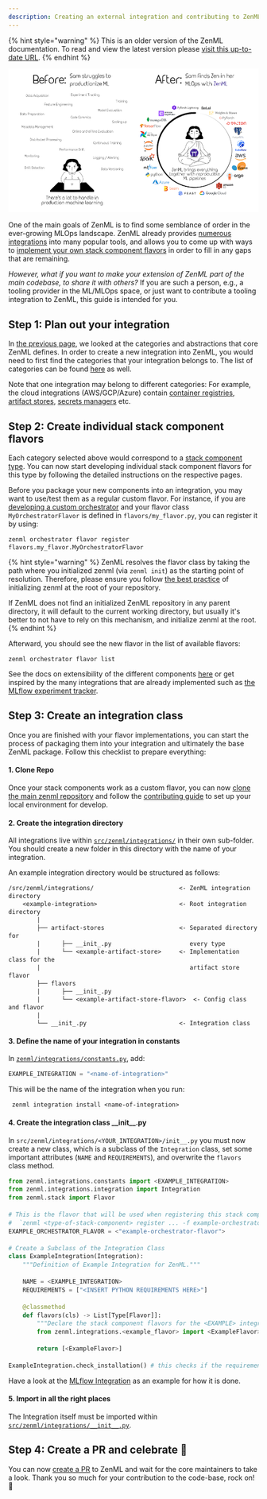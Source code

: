 ```yaml
---
description: Creating an external integration and contributing to ZenML
---
```


{% hint style="warning" %}
This is an older version of the ZenML documentation. To read and view the latest version please [visit this up-to-date URL](https://docs.zenml.io).
{% endhint %}


![ZenML integrates with a bunch of tools from the MLOps landscape](/docs/book/.gitbook/assets/sam-side-by-side-full-text.png)

One of the main goals of ZenML is to find some semblance of order in the 
ever-growing MLOps landscape. ZenML already provides 
[numerous integrations](https://zenml.io/integrations) into many popular tools, 
and allows you to come up with ways to 
[implement your own stack component flavors](/docs/book/platform-guide/set-up-your-mlops-platform/implement-a-custom-stack-component.md) 
in order to fill in any gaps that are remaining.

_However, what if you want to make your extension of ZenML part of the main 
codebase, to share it with others?_ If you are such a person, e.g., a tooling 
provider in the ML/MLOps space, or just want to contribute a tooling integration 
to ZenML, this guide is intended for you.

## Step 1: Plan out your integration

In [the previous page](/docs/book/platform-guide/set-up-your-mlops-platform/implement-a-custom-stack-component.md), 
we looked at the categories and abstractions that core ZenML defines. 
In order to create a new integration into ZenML, you would need to first find 
the categories that your integration belongs to. The list of categories can be 
found [here](/docs/book/user-guide/component-guide/component-guide.md) as well.

Note that one integration may belong to different categories: For example, the 
cloud integrations (AWS/GCP/Azure) contain 
[container registries](../../user-guide/component-guide/container-registries/container-registries.md), 
[artifact stores](../../user-guide/component-guide/artifact-stores/artifact-stores.md), 
[secrets managers](../../user-guide/component-guide/secrets-managers/secrets-managers.md) 
etc.

## Step 2: Create individual stack component flavors

Each category selected above would correspond to a 
[stack component type](/docs/book/user-guide/component-guide/component-guide.md). 
You can now start developing individual stack component flavors for this type by 
following the detailed instructions on the respective pages.

Before you package your new components into an integration, you may want to 
use/test them as a regular custom flavor. For instance, if you are [developing a custom orchestrator](/docs/book/user-guide/component-guide/orchestrators/custom.md) 
and your flavor class `MyOrchestratorFlavor` is defined in `flavors/my_flavor.py`,
you can register it by using:

```shell
zenml orchestrator flavor register flavors.my_flavor.MyOrchestratorFlavor
```

{% hint style="warning" %}
ZenML resolves the flavor class by taking the path where you initialized zenml
(via `zenml init`) as the starting point of resolution. Therefore, please ensure
you follow [the best practice](/docs/book/user-guide/starter-guide/follow-best-practices.md) 
of initializing zenml at the root of your repository.

If ZenML does not find an initialized ZenML repository in any parent directory, it
will default to the current working directory, but usually it's better to not have to
rely on this mechanism, and initialize zenml at the root.
{% endhint %}

Afterward, you should see the new flavor in the list of available flavors:

```shell
zenml orchestrator flavor list
```

See the docs on extensibility of the different components 
[here](/docs/book/user-guide/component-guide/component-guide.md) or get inspired 
by the many integrations that are already implemented such 
as [the MLflow experiment tracker](https://github.com/zenml-io/zenml/blob/main/src/zenml/integrations/mlflow/experiment_trackers/mlflow_experiment_tracker.py).

## Step 3: Create an integration class

Once you are finished with your flavor implementations, you can start the 
process of packaging them into your integration and ultimately the base ZenML 
package. Follow this checklist to prepare everything:

#### 1. Clone Repo

Once your stack components work as a custom flavor, you can now 
[clone the main zenml repository](https://github.com/zenml-io/zenml) and follow 
the [contributing guide](https://github.com/zenml-io/zenml/blob/main/CONTRIBUTING.md) 
to set up your local environment for develop.

#### 2. Create the integration directory

All integrations live within [`src/zenml/integrations/`](https://github.com/zenml-io/zenml/tree/main/src/zenml/integrations) 
in their own sub-folder. You should create a new folder in this directory with 
the name of your integration.

An example integration directory would be structured as follows:

```
/src/zenml/integrations/                        <- ZenML integration directory
    <example-integration>                       <- Root integration directory
        |
        ├── artifact-stores                     <- Separated directory for  
        |      ├── __init_.py                      every type
        |      └── <example-artifact-store>     <- Implementation class for the  
        |                                          artifact store flavor
        ├── flavors 
        |      ├── __init_.py 
        |      └── <example-artifact-store-flavor>  <- Config class and flavor
        |
        └── __init_.py                          <- Integration class 
```

#### 3. Define the name of your integration in constants

In [`zenml/integrations/constants.py`](https://github.com/zenml-io/zenml/blob/main/src/zenml/integrations/constants.py), add:

```python
EXAMPLE_INTEGRATION = "<name-of-integration>"
```

This will be the name of the integration when you run:

```shell
 zenml integration install <name-of-integration>
```

#### 4. Create the integration class \_\_init\_\_.py

In `src/zenml/integrations/<YOUR_INTEGRATION>/init__.py` you must now 
create a new class, which is a subclass of the `Integration` class, set some 
important attributes (`NAME` and `REQUIREMENTS`), and overwrite the `flavors` 
class method.

```python
from zenml.integrations.constants import <EXAMPLE_INTEGRATION>
from zenml.integrations.integration import Integration
from zenml.stack import Flavor

# This is the flavor that will be used when registering this stack component
#  `zenml <type-of-stack-component> register ... -f example-orchestrator-flavor`
EXAMPLE_ORCHESTRATOR_FLAVOR = <"example-orchestrator-flavor">

# Create a Subclass of the Integration Class
class ExampleIntegration(Integration):
    """Definition of Example Integration for ZenML."""

    NAME = <EXAMPLE_INTEGRATION>
    REQUIREMENTS = ["<INSERT PYTHON REQUIREMENTS HERE>"]

    @classmethod
    def flavors(cls) -> List[Type[Flavor]]:
        """Declare the stack component flavors for the <EXAMPLE> integration."""
        from zenml.integrations.<example_flavor> import <ExampleFlavor>
        
        return [<ExampleFlavor>]
        
ExampleIntegration.check_installation() # this checks if the requirements are installed
```

Have a look at the [MLflow Integration](https://github.com/zenml-io/zenml/blob/main/src/zenml/integrations/mlflow/__init__.py) 
as an example for how it is done.

#### 5. Import in all the right places

The Integration itself must be imported within 
[`src/zenml/integrations/__init__.py`](https://github.com/zenml-io/zenml/blob/main/src/zenml/integrations/\_\_init\_\_.py).


## Step 4: Create a PR and celebrate :tada:

You can now [create a PR](https://github.com/zenml-io/zenml/compare) to ZenML 
and wait for the core maintainers to take a look. Thank you so much for your 
contribution to the code-base, rock on! 💜